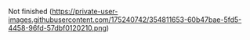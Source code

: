 Not finished
(https://private-user-images.githubusercontent.com/175240742/354811653-60b47bae-5fd5-4458-96fd-57dbf0120210.png)
